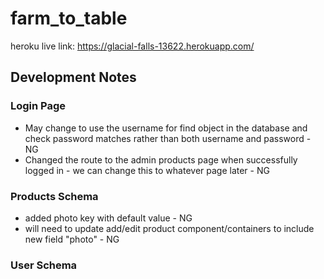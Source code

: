 # farm_to_table

heroku live link: https://glacial-falls-13622.herokuapp.com/

## Development Notes

### Login Page

- May change to use the username for find object in the database and check password matches rather than both username and password - NG
- Changed the route to the admin products page when successfully logged in - we can change this to whatever page later - NG

### Products Schema

- added photo key with default value - NG
- will need to update add/edit product component/containers to include new field "photo" - NG

### User Schema
